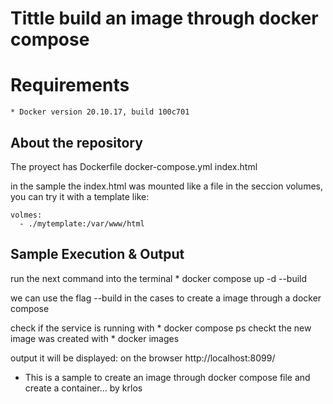 # Tittle build an image through docker compose

# Requirements
	* Docker version 20.10.17, build 100c701
## About the repository

The proyect has
	Dockerfile
	docker-compose.yml
	index.html

in the sample the index.html was mounted like a file 
in the seccion volumes, you can try it with a template like:

	volmes:
	  - ./mytemplate:/var/www/html
 
## Sample Execution & Output

run the next command into the terminal
	* docker compose up -d --build

we can use the flag --build in the cases to create a image through a docker compose

check if the service is running with
	* docker compose ps
checkt the new image was created with
	* docker images

output it will be displayed: on the browser http://localhost:8099/

* This is a sample to create an image through docker compose file and create a container... by krlos 

